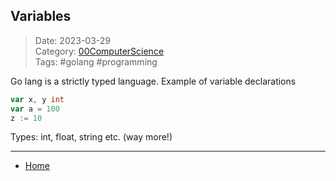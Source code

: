 ## Variables
 
>Date: 2023-03-29  
>Category: [00ComputerScience](links/00ComputerScience.md)  
>Tags: #golang #programming  

Go lang is a strictly typed language. Example of variable declarations
```go
var x, y int
var a = 100
z := 10
```

Types: int, float, string etc. (way more!)

---
- [Home](https://heartthymes.github.io)